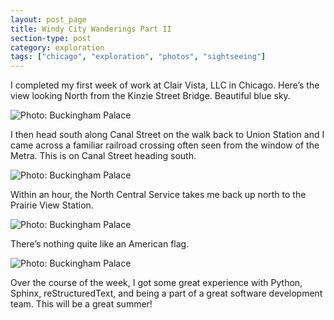 ```yaml
---
layout: post_page
title: Windy City Wanderings Part II
section-type: post
category: exploration
tags: ["chicago", "exploration", "photos", "sightseeing"]
---
```



I completed my first week of work at Clair Vista, LLC in Chicago. Here’s the view looking North from the Kinzie Street Bridge. Beautiful blue sky.

<img alt="Photo: Buckingham Palace" src="http://nmlin.org/Images/2015.05.23/river.jpg" style="max-width:630px;">

I then head south along Canal Street on the walk back to Union Station and I came across a familiar railroad crossing often seen from the window of the Metra. This is on Canal Street heading south.

<img alt="Photo: Buckingham Palace" src="http://nmlin.org/Images/2015.05.23/cross.jpg" style="max-width:630px;">

Within an hour, the North Central Service takes me back up north to the Prairie View Station. 

<img alt="Photo: Buckingham Palace" src="http://nmlin.org/Images/2015.05.23/home.jpg" style="max-width:630px;">

There’s nothing quite like an American flag.

<img alt="Photo: Buckingham Palace" src="http://nmlin.org/Images/2015.05.23/flag.jpg" style="max-width:630px;">

Over the course of the week, I got some great experience with Python, Sphinx, reStructuredText, and being a part of a great software development team. This will be a great summer!
